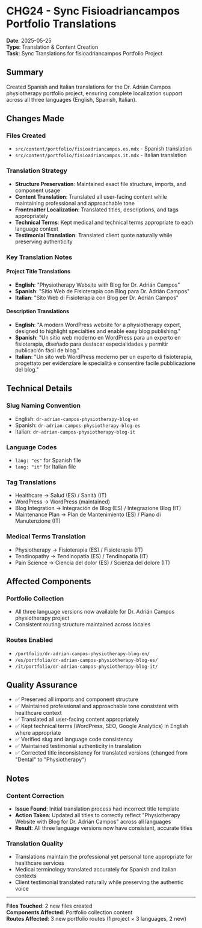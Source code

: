 # CHG24 - Sync Fisioadriancampos Portfolio Translations

**Date**: 2025-05-25  
**Type**: Translation & Content Creation  
**Task**: Sync Translations for fisioadriancampos Portfolio Project

## Summary

Created Spanish and Italian translations for the Dr. Adrián Campos physiotherapy portfolio project, ensuring complete localization support across all three languages (English, Spanish, Italian).

## Changes Made

### Files Created
- `src/content/portfolio/fisioadriancampos.es.mdx` - Spanish translation
- `src/content/portfolio/fisioadriancampos.it.mdx` - Italian translation

### Translation Strategy
- **Structure Preservation**: Maintained exact file structure, imports, and component usage
- **Content Translation**: Translated all user-facing content while maintaining professional and approachable tone
- **Frontmatter Localization**: Translated titles, descriptions, and tags appropriately
- **Technical Terms**: Kept medical and technical terms appropriate to each language context
- **Testimonial Translation**: Translated client quote naturally while preserving authenticity

### Key Translation Notes

#### Project Title Translations
- **English**: "Physiotherapy Website with Blog for Dr. Adrián Campos"
- **Spanish**: "Sitio Web de Fisioterapia con Blog para Dr. Adrián Campos" 
- **Italian**: "Sito Web di Fisioterapia con Blog per Dr. Adrián Campos"

#### Description Translations
- **English**: "A modern WordPress website for a physiotherapy expert, designed to highlight specialties and enable easy blog publishing."
- **Spanish**: "Un sitio web moderno en WordPress para un experto en fisioterapia, diseñado para destacar especialidades y permitir publicación fácil de blog."
- **Italian**: "Un sito web WordPress moderno per un esperto di fisioterapia, progettato per evidenziare le specialità e consentire facile pubblicazione del blog."

## Technical Details

### Slug Naming Convention
- English: `dr-adrian-campos-physiotherapy-blog-en`
- Spanish: `dr-adrian-campos-physiotherapy-blog-es`
- Italian: `dr-adrian-campos-physiotherapy-blog-it`

### Language Codes
- `lang: "es"` for Spanish file
- `lang: "it"` for Italian file

### Tag Translations
- Healthcare → Salud (ES) / Sanità (IT)
- WordPress → WordPress (maintained)
- Blog Integration → Integración de Blog (ES) / Integrazione Blog (IT)
- Maintenance Plan → Plan de Mantenimiento (ES) / Piano di Manutenzione (IT)

### Medical Terms Translation
- Physiotherapy → Fisioterapia (ES) / Fisioterapia (IT)
- Tendinopathy → Tendinopatía (ES) / Tendinopatia (IT)
- Pain Science → Ciencia del dolor (ES) / Scienza del dolore (IT)

## Affected Components

### Portfolio Collection
- All three language versions now available for Dr. Adrián Campos physiotherapy project
- Consistent routing structure maintained across locales

### Routes Enabled
- `/portfolio/dr-adrian-campos-physiotherapy-blog-en/`
- `/es/portfolio/dr-adrian-campos-physiotherapy-blog-es/`
- `/it/portfolio/dr-adrian-campos-physiotherapy-blog-it/`

## Quality Assurance

- ✅ Preserved all imports and component structure
- ✅ Maintained professional and approachable tone consistent with healthcare context
- ✅ Translated all user-facing content appropriately
- ✅ Kept technical terms (WordPress, SEO, Google Analytics) in English where appropriate
- ✅ Verified slug and language code consistency
- ✅ Maintained testimonial authenticity in translation
- ✅ Corrected title inconsistency for translated versions (changed from "Dental" to "Physiotherapy")

## Notes

### Content Correction
- **Issue Found**: Initial translation process had incorrect title template
- **Action Taken**: Updated all titles to correctly reflect "Physiotherapy Website with Blog for Dr. Adrián Campos" across all languages
- **Result**: All three language versions now have consistent, accurate titles

### Translation Quality
- Translations maintain the professional yet personal tone appropriate for healthcare services
- Medical terminology translated accurately for Spanish and Italian contexts
- Client testimonial translated naturally while preserving the authentic voice

---

**Files Touched**: 2 new files created  
**Components Affected**: Portfolio collection content  
**Routes Affected**: 3 new portfolio routes (1 project × 3 languages, 2 new) 
